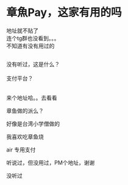 # 章魚Pay，这家有用的吗


地址就不贴了<br />
连个tg群也没看到。。。<br />
不知道有没有用过的<img id="aimg_LYfJ9" onclick="zoom(this, this.src, 0, 0, 0)" class="zoom" src="https://cdn.jsdelivr.net/gh/hishis/forum-master/public/images/patch.gif" onmouseover="img_onmouseoverfunc(this)" onload="thumbImg(this)" border="0" alt="" />

<img id="aimg_Y33lg" onclick="zoom(this, this.src, 0, 0, 0)" class="zoom" src="https://i.loli.net/2020/10/21/s5xC2TRulciGdLa.png" onmouseover="img_onmouseoverfunc(this)" onload="thumbImg(this)" border="0" alt="" />

没有听过，这是什么？<br />
<br />
支付平台？<br />
<br />
<img src="static/image/smiley/default/sad.gif" smilieid="2" border="0" alt="" /><img src="static/image/smiley/default/sad.gif" smilieid="2" border="0" alt="" /><img src="static/image/smiley/default/sad.gif" smilieid="2" border="0" alt="" />

来个地址哈。。去看看

章鱼做的派么？<img src="static/image/smiley/default/lol.gif" smilieid="12" border="0" alt="" />

好像是台湾小学僧做的

我喜欢吃章鱼烧

air 专用支付

听说过，但没用过，PM个地址，谢谢<img id="aimg_ERk2V" onclick="zoom(this, this.src, 0, 0, 0)" class="zoom" src="https://cdn.jsdelivr.net/gh/hishis/forum-master/public/images/patch.gif" onmouseover="img_onmouseoverfunc(this)" onload="thumbImg(this)" border="0" alt="" />

没听过
